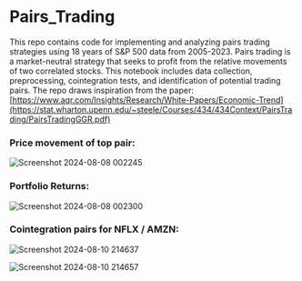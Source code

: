 # Pairs_Trading
This repo contains code for implementing and analyzing pairs trading strategies using 18 years of S&P 500 data from 2005-2023. Pairs trading is a market-neutral strategy that seeks to profit from the relative movements of two correlated stocks. This notebook includes data collection, preprocessing, cointegration tests, and identification of potential trading pairs. The repo draws inspiration from the paper: [https://www.aqr.com/Insights/Research/White-Papers/Economic-Trend](https://stat.wharton.upenn.edu/~steele/Courses/434/434Context/PairsTrading/PairsTradingGGR.pdf)

### Price movement of top pair:
![Screenshot 2024-08-08 002245](https://github.com/user-attachments/assets/f4b6e517-37d2-4b71-93dc-21d2943ba1ed)

### Portfolio Returns:
![Screenshot 2024-08-08 002300](https://github.com/user-attachments/assets/070697b3-d839-4946-915d-563b3092582f)

### Cointegration pairs for NFLX / AMZN:
![Screenshot 2024-08-10 214637](https://github.com/user-attachments/assets/b3759023-4b8c-4c52-b8ac-7a1abf28c1a2)

![Screenshot 2024-08-10 214657](https://github.com/user-attachments/assets/fd179a05-68ed-4579-b6fd-63a9090e003d)
